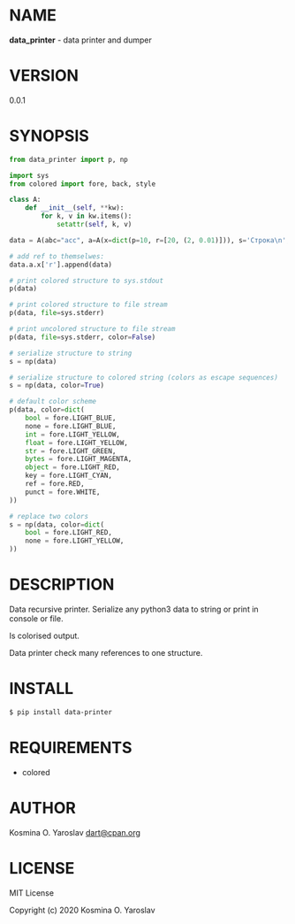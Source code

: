 # NAME

**data_printer** - data printer and dumper

# VERSION

0.0.1

# SYNOPSIS

```python
from data_printer import p, np

import sys
from colored import fore, back, style

class A:
    def __init__(self, **kw):
        for k, v in kw.items():
            setattr(self, k, v)

data = A(abc="acc", a=A(x=dict(p=10, r=[20, (2, 0.01)])), s='Строка\n', b=b'binary\n', r=r'\n')

# add ref to themselwes:
data.a.x['r'].append(data)  

# print colored structure to sys.stdout
p(data)

# print colored structure to file stream
p(data, file=sys.stderr)

# print uncolored structure to file stream
p(data, file=sys.stderr, color=False)

# serialize structure to string
s = np(data)

# serialize structure to colored string (colors as escape sequences)
s = np(data, color=True)

# default color scheme
p(data, color=dict(
    bool = fore.LIGHT_BLUE,
    none = fore.LIGHT_BLUE,
    int = fore.LIGHT_YELLOW,
    float = fore.LIGHT_YELLOW,
    str = fore.LIGHT_GREEN,
    bytes = fore.LIGHT_MAGENTA,
    object = fore.LIGHT_RED,
    key = fore.LIGHT_CYAN,
    ref = fore.RED,
    punct = fore.WHITE,
))

# replace two colors
s = np(data, color=dict(
    bool = fore.LIGHT_RED,
    none = fore.LIGHT_YELLOW,
))

```

# DESCRIPTION

Data recursive printer. Serialize any python3 data to string or print in console or file.

Is colorised output.

Data printer check many references to one structure.

# INSTALL

```sh
$ pip install data-printer
```

# REQUIREMENTS

* colored

# AUTHOR

Kosmina O. Yaroslav <dart@cpan.org>

# LICENSE

MIT License

Copyright (c) 2020 Kosmina O. Yaroslav

